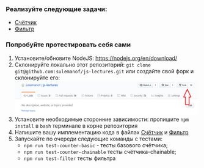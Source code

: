 ### Реализуйте следующие задачи:
- [Счётчик](./counter.js)
- [Фильтр](./filter.js)

### Попробуйте протестировать себя сами

1. Установите/обновите NodeJS: https://nodejs.org/en/download/
2. Склонируйте локально этот репозиторий: `git clone git@github.com:sulemanof/js-lectures.git`
    или создайте свой форк и склонируйте его:
    ![Fork](./fork.png)
3. Установите необходимые сторонние зависимости: пропишите `npm install` в `bash` терминале в корне репозитория
4. Напишите вашу имплементацию кода в файлах [Счётчик](./counter.js) и [Фильтр](./filter.js)
4. Запускайте по очереди следующие команды с тестами:
    - `npm run test-counter-basic` - тесты базового счётчика;
    - `npm run test-counter-chainable` тесты счётчика-chainable;
    - `npm run test-filter` тесты фильтра
